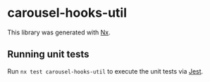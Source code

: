# carousel-hooks-util

This library was generated with [Nx](https://nx.dev).

## Running unit tests

Run `nx test carousel-hooks-util` to execute the unit tests via [Jest](https://jestjs.io).
